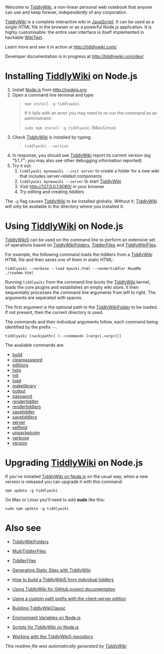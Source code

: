 <!-- elo gandalf -->
<p>Welcome to <a class='tc-tiddlylink tc-tiddlylink-resolves' href='http://tiddlywiki.com/static/TiddlyWiki.html'>TiddlyWiki</a>, a non-linear personal web notebook that anyone can use and keep forever, independently of any corporation.</p><p><a class='tc-tiddlylink tc-tiddlylink-resolves' href='http://tiddlywiki.com/static/TiddlyWiki.html'>TiddlyWiki</a> is a complete interactive wiki in <a class='tc-tiddlylink tc-tiddlylink-resolves' href='http://tiddlywiki.com/static/JavaScript.html'>JavaScript</a>. It can be used as a single HTML file in the browser or as a powerful Node.js application. It is highly customisable: the entire user interface is itself implemented in hackable <a class='tc-tiddlylink tc-tiddlylink-resolves' href='http://tiddlywiki.com/static/WikiText.html'>WikiText</a>.</p><p>Learn more and see it in action at <a class='tc-tiddlylink-external' href='http://tiddlywiki.com/' target='_blank'>http://tiddlywiki.com/</a></p><p>Developer documentation is in progress at <a class='tc-tiddlylink-external' href='http://tiddlywiki.com/dev/' target='_blank'>http://tiddlywiki.com/dev/</a></p><h1 class=''>Installing <a class='tc-tiddlylink tc-tiddlylink-resolves' href='http://tiddlywiki.com/static/TiddlyWiki.html'>TiddlyWiki</a> on Node.js</h1><ol><li>Install <a class='tc-tiddlylink tc-tiddlylink-resolves' href='http://tiddlywiki.com/static/Node.js.html'>Node.js</a> from <a class='tc-tiddlylink-external' href='http://nodejs.org' target='_blank'>http://nodejs.org</a></li><li>Open a command line terminal and type:<blockquote><p><code>npm install -g tiddlywiki</code></p><p>If it fails with an error you may need to re-run the command as an administrator:</p><p><code>sudo npm install -g tiddlywiki</code> (Mac/Linux)</p></blockquote></li><li>Check <a class='tc-tiddlylink tc-tiddlylink-resolves' href='http://tiddlywiki.com/static/TiddlyWiki.html'>TiddlyWiki</a> is installed by typing:<blockquote><p><code>tiddlywiki --version</code></p></blockquote></li><li>In response, you should see <a class='tc-tiddlylink tc-tiddlylink-resolves' href='http://tiddlywiki.com/static/TiddlyWiki.html'>TiddlyWiki</a> report its current version (eg &quot;5.1.7&quot;; you may also see other debugging information reported)</li><li>Try it out:<ol><li><code>tiddlywiki mynewwiki --init server</code> to create a folder for a new wiki that includes server-related components</li><li><code>tiddlywiki mynewwiki --server</code> to start <a class='tc-tiddlylink tc-tiddlylink-resolves' href='http://tiddlywiki.com/static/TiddlyWiki.html'>TiddlyWiki</a></li><li>Visit <a class='tc-tiddlylink-external' href='http://127.0.0.1:8080/' target='_blank'>http://127.0.0.1:8080/</a> in your browser</li><li>Try editing and creating tiddlers</li></ol></li></ol><p>The <code>-g</code> flag causes <a class='tc-tiddlylink tc-tiddlylink-resolves' href='http://tiddlywiki.com/static/TiddlyWiki.html'>TiddlyWiki</a> to be installed globally. Without it, <a class='tc-tiddlylink tc-tiddlylink-resolves' href='http://tiddlywiki.com/static/TiddlyWiki.html'>TiddlyWiki</a> will only be available in the directory where you installed it.
</p><h1 class=''>Using <a class='tc-tiddlylink tc-tiddlylink-resolves' href='http://tiddlywiki.com/static/TiddlyWiki.html'>TiddlyWiki</a> on Node.js</h1><p><a class='tc-tiddlylink tc-tiddlylink-resolves' href='http://tiddlywiki.com/static/TiddlyWiki5.html'>TiddlyWiki5</a> can be used on the command line to perform an extensive set of operations based on <a class='tc-tiddlylink tc-tiddlylink-resolves' href='http://tiddlywiki.com/static/TiddlyWikiFolders.html'>TiddlyWikiFolders</a>, <a class='tc-tiddlylink tc-tiddlylink-resolves' href='http://tiddlywiki.com/static/TiddlerFiles.html'>TiddlerFiles</a> and <a class='tc-tiddlylink tc-tiddlylink-missing' href='http://tiddlywiki.com/static/TiddlyWikiFiles.html'>TiddlyWikiFiles</a>.</p><p>For example, the following command loads the tiddlers from a <a class='tc-tiddlylink tc-tiddlylink-resolves' href='http://tiddlywiki.com/static/TiddlyWiki.html'>TiddlyWiki</a> HTML file and then saves one of them in static HTML:</p><pre><code>tiddlywiki --verbose --load mywiki.html --rendertiddler ReadMe ./readme.html</code></pre><p>Running <code>tiddlywiki</code> from the command line boots the <a class='tc-tiddlylink tc-tiddlylink-resolves' href='http://tiddlywiki.com/static/TiddlyWiki.html'>TiddlyWiki</a> kernel, loads the core plugins and establishes an empty wiki store. It then sequentially processes the command line arguments from left to right. The arguments are separated with spaces.</p><p>The first argument is the optional path to the <a class='tc-tiddlylink tc-tiddlylink-resolves' href='http://tiddlywiki.com/static/TiddlyWikiFolders.html'>TiddlyWikiFolder</a> to be loaded. If not present, then the current directory is used.</p><p>The commands and their individual arguments follow, each command being identified by the prefix <code>--</code>.</p><pre><code>tiddlywiki [&lt;wikipath&gt;] [--&lt;command&gt; [&lt;arg&gt;[,&lt;arg&gt;]]]</code></pre><p>The available commands are:</p><p><ul class=''>

<li>
<a class='tc-tiddlylink tc-tiddlylink-resolves' href='http://tiddlywiki.com/static/BuildCommand.html'>
build
</a>
</li>

<li>
<a class='tc-tiddlylink tc-tiddlylink-resolves' href='http://tiddlywiki.com/static/ClearPasswordCommand.html'>
clearpassword
</a>
</li>

<li>
<a class='tc-tiddlylink tc-tiddlylink-resolves' href='http://tiddlywiki.com/static/EditionsCommand.html'>
editions
</a>
</li>

<li>
<a class='tc-tiddlylink tc-tiddlylink-resolves' href='http://tiddlywiki.com/static/HelpCommand.html'>
help
</a>
</li>

<li>
<a class='tc-tiddlylink tc-tiddlylink-resolves' href='http://tiddlywiki.com/static/InitCommand.html'>
init
</a>
</li>

<li>
<a class='tc-tiddlylink tc-tiddlylink-resolves' href='http://tiddlywiki.com/static/LoadCommand.html'>
load
</a>
</li>

<li>
<a class='tc-tiddlylink tc-tiddlylink-resolves' href='http://tiddlywiki.com/static/MakeLibraryCommand.html'>
makelibrary
</a>
</li>

<li>
<a class='tc-tiddlylink tc-tiddlylink-resolves' href='http://tiddlywiki.com/static/OutputCommand.html'>
output
</a>
</li>

<li>
<a class='tc-tiddlylink tc-tiddlylink-resolves' href='http://tiddlywiki.com/static/PasswordCommand.html'>
password
</a>
</li>

<li>
<a class='tc-tiddlylink tc-tiddlylink-resolves' href='http://tiddlywiki.com/static/RenderTiddlerCommand.html'>
rendertiddler
</a>
</li>

<li>
<a class='tc-tiddlylink tc-tiddlylink-resolves' href='http://tiddlywiki.com/static/RenderTiddlersCommand.html'>
rendertiddlers
</a>
</li>

<li>
<a class='tc-tiddlylink tc-tiddlylink-resolves' href='http://tiddlywiki.com/static/SaveTiddlerCommand.html'>
savetiddler
</a>
</li>

<li>
<a class='tc-tiddlylink tc-tiddlylink-resolves' href='http://tiddlywiki.com/static/SaveTiddlersCommand.html'>
savetiddlers
</a>
</li>

<li>
<a class='tc-tiddlylink tc-tiddlylink-resolves' href='http://tiddlywiki.com/static/ServerCommand.html'>
server
</a>
</li>

<li>
<a class='tc-tiddlylink tc-tiddlylink-resolves' href='http://tiddlywiki.com/static/SetFieldCommand.html'>
setfield
</a>
</li>

<li>
<a class='tc-tiddlylink tc-tiddlylink-resolves' href='http://tiddlywiki.com/static/UnpackPluginCommand.html'>
unpackplugin
</a>
</li>

<li>
<a class='tc-tiddlylink tc-tiddlylink-resolves' href='http://tiddlywiki.com/static/VerboseCommand.html'>
verbose
</a>
</li>

<li>
<a class='tc-tiddlylink tc-tiddlylink-resolves' href='http://tiddlywiki.com/static/VersionCommand.html'>
version
</a>
</li>

</ul></p><h1 class=''>Upgrading <a class='tc-tiddlylink tc-tiddlylink-resolves' href='http://tiddlywiki.com/static/TiddlyWiki.html'>TiddlyWiki</a> on Node.js</h1><p>If you've installed <a class='tc-tiddlylink tc-tiddlylink-resolves' href='http://tiddlywiki.com/static/TiddlyWiki%2520on%2520Node.js.html'>TiddlyWiki on Node.js</a> on the usual way, when a new version is released you can upgrade it with this command:</p><pre><code>npm update -g tiddlywiki</code></pre><p>On Mac or Linux you'll need to add <strong>sudo</strong> like this:</p><pre><code>sudo npm update -g tiddlywiki</code></pre><h1 class=''>Also see</h1><p><ul class=''>

<li>
<a class='tc-tiddlylink tc-tiddlylink-resolves' href='http://tiddlywiki.com/static/TiddlyWikiFolders.html'>

TiddlyWikiFolders

</a>
</li>

<li>
<a class='tc-tiddlylink tc-tiddlylink-resolves' href='http://tiddlywiki.com/static/MultiTiddlerFiles.html'>

MultiTiddlerFiles

</a>
</li>

<li>
<a class='tc-tiddlylink tc-tiddlylink-resolves' href='http://tiddlywiki.com/static/TiddlerFiles.html'>

TiddlerFiles

</a>
</li>

<li>
<a class='tc-tiddlylink tc-tiddlylink-resolves' href='http://tiddlywiki.com/static/Generating%2520Static%2520Sites%2520with%2520TiddlyWiki.html'>

Generating Static Sites with TiddlyWiki

</a>
</li>

<li>
<a class='tc-tiddlylink tc-tiddlylink-resolves' href='http://tiddlywiki.com/static/How%2520to%2520build%2520a%2520TiddlyWiki5%2520from%2520individual%2520tiddlers.html'>

How to build a TiddlyWiki5 from individual tiddlers

</a>
</li>

<li>
<a class='tc-tiddlylink tc-tiddlylink-resolves' href='http://tiddlywiki.com/static/Using%2520TiddlyWiki%2520for%2520GitHub%2520project%2520documentation.html'>

Using TiddlyWiki for GitHub project documentation

</a>
</li>

<li>
<a class='tc-tiddlylink tc-tiddlylink-resolves' href='http://tiddlywiki.com/static/Using%2520a%2520custom%2520path%2520prefix%2520with%2520the%2520client-server%2520edition.html'>

Using a custom path prefix with the client-server edition

</a>
</li>

<li>
<a class='tc-tiddlylink tc-tiddlylink-resolves' href='http://tiddlywiki.com/static/Building%2520TiddlyWikiClassic.html'>

Building TiddlyWikiClassic

</a>
</li>

<li>
<a class='tc-tiddlylink tc-tiddlylink-resolves' href='http://tiddlywiki.com/static/Environment%2520Variables%2520on%2520Node.js.html'>

Environment Variables on Node.js

</a>
</li>

<li>
<a class='tc-tiddlylink tc-tiddlylink-resolves' href='http://tiddlywiki.com/static/Scripts%2520for%2520TiddlyWiki%2520on%2520Node.js.html'>

Scripts for TiddlyWiki on Node.js

</a>
</li>

<li>
<a class='tc-tiddlylink tc-tiddlylink-resolves' href='http://tiddlywiki.com/static/Working%2520with%2520the%2520TiddlyWiki5%2520repository.html'>

Working with the TiddlyWiki5 repository

</a>
</li>

</ul></p><p><em>This readme file was automatically generated by <a class='tc-tiddlylink tc-tiddlylink-resolves' href='http://tiddlywiki.com/static/TiddlyWiki.html'>TiddlyWiki</a></em></p>